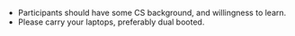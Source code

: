 * Participants should have some CS background, and willingness to learn. 
* Please carry your laptops, preferably dual booted.
